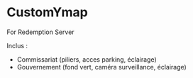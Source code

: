 # CustomYmap
For Redemption Server

Inclus :

- Commissariat (piliers, acces parking, éclairage)
- Gouvernement (fond vert, caméra surveillance, éclairage)
